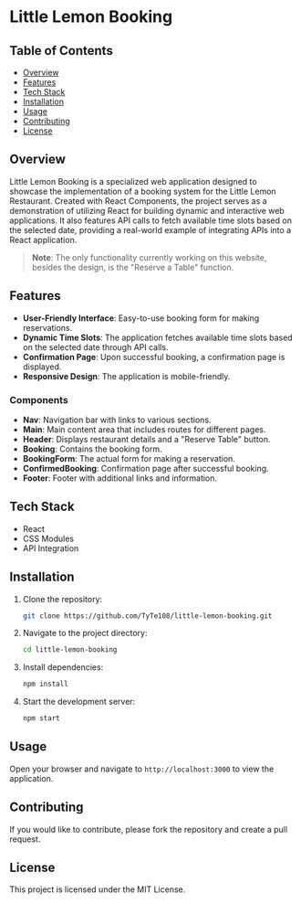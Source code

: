 # Little Lemon Booking

## Table of Contents

- [Overview](#overview)
- [Features](#features)
- [Tech Stack](#tech-stack)
- [Installation](#installation)
- [Usage](#usage)
- [Contributing](#contributing)
- [License](#license)

## Overview

Little Lemon Booking is a specialized web application designed to showcase the implementation of a booking system for the Little Lemon Restaurant. Created with React Components, the project serves as a demonstration of utilizing React for building dynamic and interactive web applications. It also features API calls to fetch available time slots based on the selected date, providing a real-world example of integrating APIs into a React application.

> **Note**: The only functionality currently working on this website, besides the design, is the "Reserve a Table" function.

## Features

- **User-Friendly Interface**: Easy-to-use booking form for making reservations.
- **Dynamic Time Slots**: The application fetches available time slots based on the selected date through API calls.
- **Confirmation Page**: Upon successful booking, a confirmation page is displayed.
- **Responsive Design**: The application is mobile-friendly.

### Components

- **Nav**: Navigation bar with links to various sections.
- **Main**: Main content area that includes routes for different pages.
- **Header**: Displays restaurant details and a "Reserve Table" button.
- **Booking**: Contains the booking form.
- **BookingForm**: The actual form for making a reservation.
- **ConfirmedBooking**: Confirmation page after successful booking.
- **Footer**: Footer with additional links and information.

## Tech Stack

- React
- CSS Modules
- API Integration

## Installation

1. Clone the repository:

   ```bash
   git clone https://github.com/TyTe108/little-lemon-booking.git
   ```

2. Navigate to the project directory:

   ```bash
   cd little-lemon-booking
   ```

3. Install dependencies:

   ```bash
   npm install
   ```

4. Start the development server:

   ```bash
   npm start
   ```

## Usage

Open your browser and navigate to `http://localhost:3000` to view the application.

## Contributing

If you would like to contribute, please fork the repository and create a pull request.

## License

This project is licensed under the MIT License.
